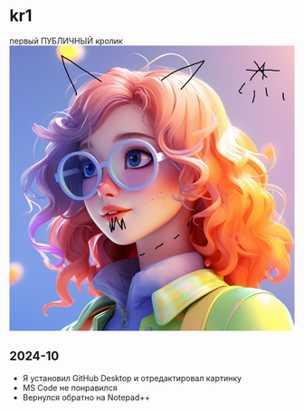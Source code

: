 # kr1
первый ПУБЛИЧНЫЙ кролик  
![](image1.jpg)

## 2024-10
- Я установил GitHub Desktop и отредактировал картинку
- MS Code не понравился
- Вернулся обратно на Notepad++
